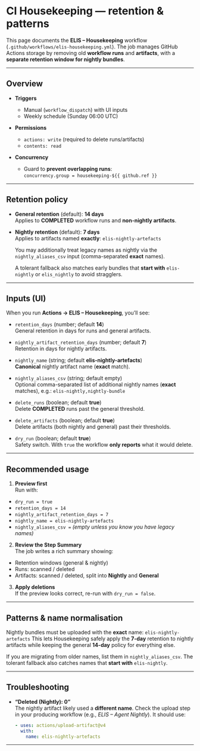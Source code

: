 # CI Housekeeping — retention & patterns

This page documents the **ELIS – Housekeeping** workflow
(`.github/workflows/elis-housekeeping.yml`). The job manages GitHub Actions
storage by removing old **workflow runs** and **artifacts**, with a **separate
retention window for nightly bundles**.

---

## Overview

- **Triggers**
  - Manual (`workflow_dispatch`) with UI inputs
  - Weekly schedule (Sunday 06:00 UTC)

- **Permissions**
  - `actions: write` (required to delete runs/artifacts)
  - `contents: read`

- **Concurrency**
  - Guard to **prevent overlapping runs**:  
    `concurrency.group = housekeeping-${{ github.ref }}`

---

## Retention policy

- **General retention** (default): **14 days**  
  Applies to **COMPLETED** workflow runs and **non-nightly artifacts**.

- **Nightly retention** (default): **7 days**  
  Applies to artifacts named **exactly**: `elis-nightly-artefacts`
  
  You may additionally treat legacy names as nightly via the
  `nightly_aliases_csv` input (comma-separated **exact** names).

  A tolerant fallback also matches early bundles that **start with**
  `elis-nightly` or `elis_nightly` to avoid stragglers.

---

## Inputs (UI)

When you run **Actions → ELIS – Housekeeping**, you’ll see:

- `retention_days` (number; default **14**)  
General retention in days for runs and general artifacts.

- `nightly_artifact_retention_days` (number; default **7**)  
Retention in days for nightly artifacts.

- `nightly_name` (string; default **elis-nightly-artefacts**)  
**Canonical** nightly artifact name (**exact** match).

- `nightly_aliases_csv` (string; default empty)  
Optional comma-separated list of additional nightly names
(**exact** matches), e.g.: `elis-nightly,nightly-bundle`

- `delete_runs` (boolean; default **true**)  
Delete **COMPLETED** runs past the general threshold.

- `delete_artifacts` (boolean; default **true**)  
Delete artifacts (both nightly and general) past their thresholds.

- `dry_run` (boolean; default **true**)  
Safety switch. With `true` the workflow **only reports** what it would delete.

---

## Recommended usage

1. **Preview first**  
 Run with:
 - `dry_run = true`
 - `retention_days = 14`
 - `nightly_artifact_retention_days = 7`
 - `nightly_name = elis-nightly-artefacts`
 - `nightly_aliases_csv =` *(empty unless you know you have legacy names)*

2. **Review the Step Summary**  
 The job writes a rich summary showing:
 - Retention windows (general & nightly)
 - Runs: scanned / deleted
 - Artifacts: scanned / deleted, split into **Nightly** and **General**

3. **Apply deletions**  
 If the preview looks correct, re-run with `dry_run = false`.

---

## Patterns & name normalisation

Nightly bundles must be uploaded with the **exact** name: `elis-nightly-artefacts`
This lets Housekeeping safely apply the **7-day** retention to nightly artifacts
while keeping the general **14-day** policy for everything else.

If you are migrating from older names, list them in `nightly_aliases_csv`.
The tolerant fallback also catches names that **start with** `elis-nightly`.

---

## Troubleshooting

- **“Deleted (Nightly): 0”**  
  The nightly artifact likely used a **different name**. Check the upload step in
  your producing workflow (e.g., *ELIS – Agent Nightly*). It should use:
  ```yaml
  - uses: actions/upload-artifact@v4
    with:
      name: elis-nightly-artefacts
  ```
---
